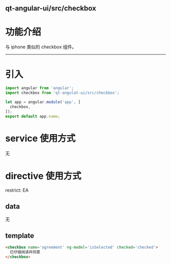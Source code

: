 qt-angular-ui/src/checkbox
---

# 功能介绍
与 iphone 类似的 checkbox 组件。

---

# 引入

```javascript
import angular from 'angular';
import checkbox from 'qt-angulat-ui/src/checkbox';

let app = angular.module('app', [
  checkbox,
]);
export default app.name;
```

# service 使用方式
无

# directive 使用方式
restrict: EA

## data
无

## template

```html
<checkbox name='agreement' ng-model='isSelected' checked='checked'>
  已仔细阅读并同意
</checkbox>
```
